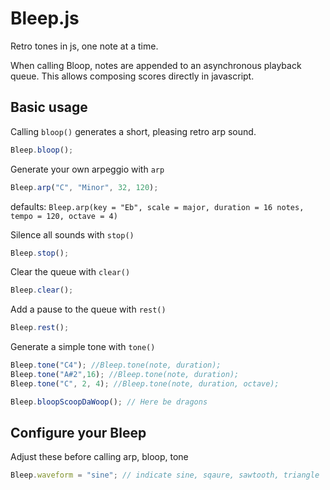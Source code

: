 Bleep.js
========

Retro tones in js, one note at a time. 

When calling Bloop, notes are appended to an asynchronous playback queue. This allows composing scores directly in javascript. 

Basic usage
-----------

Calling `bloop()` generates a short, pleasing retro arp sound.
~~~ js
Bleep.bloop();
~~~


Generate your own arpeggio with `arp`
~~~ js
Bleep.arp("C", "Minor", 32, 120); 
~~~
defaults: ```Bleep.arp(key = "Eb", scale = major, duration = 16 notes, tempo = 120, octave = 4)```

Silence all sounds with `stop()`
~~~ js
Bleep.stop();
~~~

Clear the queue with `clear()`
~~~ js
Bleep.clear();
~~~

Add a pause to the queue with `rest()`
~~~ js
Bleep.rest();
~~~

Generate a simple tone with `tone()`
~~~ js
Bleep.tone("C4"); //Bleep.tone(note, duration);
Bleep.tone("A#2",16); //Bleep.tone(note, duration);
Bleep.tone("C", 2, 4); //Bleep.tone(note, duration, octave);
~~~

~~~ js
Bleep.bloopScoopDaWoop(); // Here be dragons
~~~

Configure your Bleep
--------
Adjust these before calling arp, bloop, tone
~~~ js
Bleep.waveform = "sine"; // indicate sine, sqaure, sawtooth, triangle
~~~
